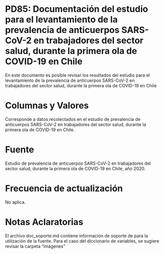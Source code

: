 # PD85: Documentación del estudio para el levantamiento de la prevalencia de anticuerpos SARS-CoV-2 en trabajadores del sector salud, durante la primera ola de COVID-19 en Chile
 
En este documento es posible revisar los resultados del estudio para el levantamiento de la prevalencia de anticuerpos SARS-CoV-2 en trabajadores del sector salud, durante la primera ola de COVID-19 en Chile

# Columnas y Valores
Corresponde a datos recolectados en el estudio de prevalencia de anticuerpos SARS-CoV-2 en trabajadores del sector salud, durante la primera ola de COVID-19 en Chile.

# Fuente
Estudio de prevalencia de anticuerpos SARS-CoV-2 en trabajadores del sector salud, durante la primera ola de COVID-19 en Chile, año 2020.

# Frecuencia de actualización
No aplica.

# Notas Aclaratorias
El archivo doc_soporte.md contiene información de soporte de para la utilización de la fuente. Para el caso del diccionario de variables, se sugiere revisar la carpeta “imágenes”
